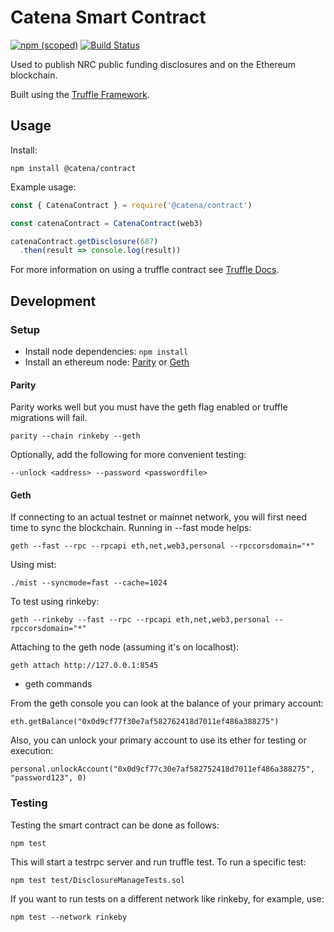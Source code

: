 # Catena Smart Contract


[![npm (scoped)](https://img.shields.io/npm/v/@catena/contract.svg)](https://www.npmjs.com/package/@catena/contract)
[![Build Status](https://travis-ci.org/explorecatena/catena-contract.svg?branch=master)](https://travis-ci.org/explorecatena/catena-contract)

Used to publish NRC public funding disclosures and on the Ethereum blockchain.

Built using the [Truffle Framework](http://truffleframework.com/).


## Usage

Install:

`npm install @catena/contract`

Example usage:

```javascript
const { CatenaContract } = require('@catena/contract')

const catenaContract = CatenaContract(web3)

catenaContract.getDisclosure(687)
  .then(result => console.log(result))
```

For more information on using a truffle contract see [Truffle Docs](http://truffleframework.com/docs/).

## Development

### Setup

- Install node dependencies: `npm install`
- Install an ethereum node: [Parity](https://github.com/paritytech/parity) or [Geth](https://github.com/ethereum/go-ethereum)

#### Parity

Parity works well but you must have the geth flag enabled or truffle migrations will fail.

`parity --chain rinkeby --geth`

Optionally, add the following for more convenient testing:

`--unlock <address> --password <passwordfile>`

#### Geth

If connecting to an actual testnet or mainnet network, you will first need time to sync
the blockchain.  Running in --fast mode helps:

`geth --fast --rpc --rpcapi eth,net,web3,personal --rpccorsdomain="*"`

Using mist:

`./mist --syncmode=fast --cache=1024`

To test using rinkeby:

`geth --rinkeby --fast --rpc --rpcapi eth,net,web3,personal --rpccorsdomain="*"`

Attaching to the geth node (assuming it's on localhost):

`geth attach http://127.0.0.1:8545`

* geth commands

From the geth console you can look at the balance of your primary account:

`eth.getBalance("0x0d9cf77f30e7af582762418d7011ef486a388275")`

Also, you can unlock your primary account to use its ether for testing or execution:

`personal.unlockAccount("0x0d9cf77c30e7af582752418d7011ef486a388275", "password123", 0)`



### Testing ###

Testing the smart contract can be done as follows:

`npm test`

This will start a testrpc server and run truffle test.
To run a specific test:

`npm test test/DisclosureManageTests.sol`

If you want to run tests on a different network like rinkeby, for example, use:

`npm test --network rinkeby`

